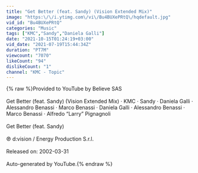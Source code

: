 ```yaml
---
title: "Get Better (feat. Sandy) (Vision Extended Mix)"
image: "https:\/\/i.ytimg.com\/vi\/Bu4BUXePRtQ\/hqdefault.jpg"
vid_id: "Bu4BUXePRtQ"
categories: "Music"
tags: ["KMC","Sandy","Daniela Galli"]
date: "2021-10-15T01:24:19+03:00"
vid_date: "2021-07-19T15:44:34Z"
duration: "PT7M"
viewcount: "7070"
likeCount: "94"
dislikeCount: "1"
channel: "KMC - Topic"
---
```

{% raw %}Provided to YouTube by Believe SAS<br /><br />Get Better (feat. Sandy) (Vision Extended Mix) · KMC · Sandy · Daniela Galli · Alessandro Benassi · Marco Benassi · Daniela Galli · Alessandro Benassi · Marco Benassi · Alfredo “Larry” Pignagnoli<br /><br />Get Better (feat. Sandy)<br /><br />℗ d:vision / Energy Production S.r.l.<br /><br />Released on: 2002-03-31<br /><br />Auto-generated by YouTube.{% endraw %}
